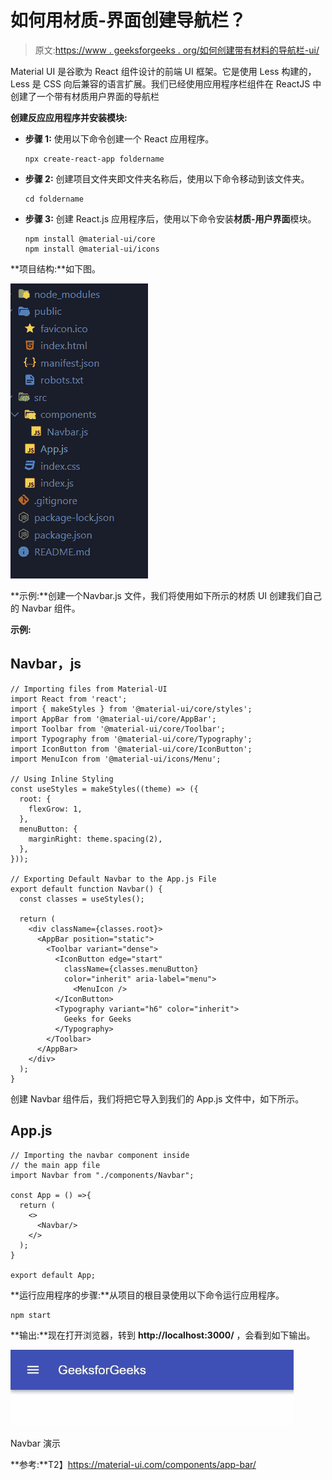 # 如何用材质-界面创建导航栏？

> 原文:[https://www . geeksforgeeks . org/如何创建带有材料的导航栏-ui/](https://www.geeksforgeeks.org/how-to-create-a-navigation-bar-with-material-ui/)

Material UI 是谷歌为 React 组件设计的前端 UI 框架。它是使用 Less 构建的，Less 是 CSS 向后兼容的语言扩展。我们已经使用应用程序栏组件在 ReactJS 中创建了一个带有材质用户界面的导航栏

**创建反应应用程序并安装模块:**

*   **步骤 1:** 使用以下命令创建一个 React 应用程序。

    ```
    npx create-react-app foldername
    ```

*   **步骤 2:** 创建项目文件夹即文件夹名称后，使用以下命令移动到该文件夹。

    ```
    cd foldername
    ```

*   **步骤 3:** 创建 React.js 应用程序后，使用以下命令安装**材质-用户界面**模块。

    ```
    npm install @material-ui/core
    npm install @material-ui/icons
    ```

**项目结构:**如下图。

![](img/11cc00d2ef2f4f6914c1e98d9835db9e.png)

**示例:**创建一个Navbar.js 文件，我们将使用如下所示的材质 UI 创建我们自己的 Navbar 组件。

**示例:**

## Navbar，js

```
// Importing files from Material-UI
import React from 'react';
import { makeStyles } from '@material-ui/core/styles';
import AppBar from '@material-ui/core/AppBar';
import Toolbar from '@material-ui/core/Toolbar';
import Typography from '@material-ui/core/Typography';
import IconButton from '@material-ui/core/IconButton';
import MenuIcon from '@material-ui/icons/Menu';

// Using Inline Styling
const useStyles = makeStyles((theme) => ({
  root: {
    flexGrow: 1,
  },
  menuButton: {
    marginRight: theme.spacing(2),
  },
}));

// Exporting Default Navbar to the App.js File
export default function Navbar() {
  const classes = useStyles();

  return (
    <div className={classes.root}>
      <AppBar position="static">
        <Toolbar variant="dense">
          <IconButton edge="start" 
            className={classes.menuButton} 
            color="inherit" aria-label="menu">
              <MenuIcon />
          </IconButton>
          <Typography variant="h6" color="inherit">
            Geeks for Geeks
          </Typography>
        </Toolbar>
      </AppBar>
    </div>
  );
}
```

创建 Navbar 组件后，我们将把它导入到我们的 App.js 文件中，如下所示。

## App.js

```
// Importing the navbar component inside
// the main app file
import Navbar from "./components/Navbar";

const App = () =>{
  return (
    <>
      <Navbar/>         
    </>
  );
}

export default App;
```

**运行应用程序的步骤:**从项目的根目录使用以下命令运行应用程序。

```
npm start
```

**输出:**现在打开浏览器，转到 **http://localhost:3000/** ，会看到如下输出。

![](img/4b16cb152dd18a14fa84bf1f683acdad.png)

Navbar 演示

**参考:**T2】https://material-ui.com/components/app-bar/